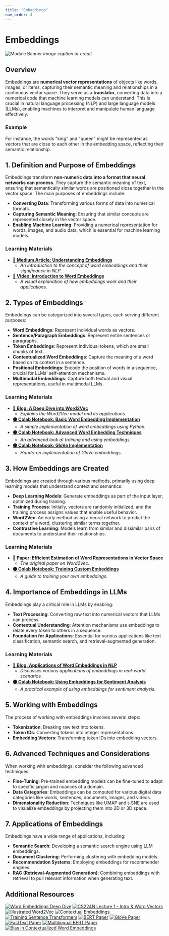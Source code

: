 ```yaml
---
title: "Embeddings"
nav_order: 4
---
```


# Embeddings

![Module Banner](https://github.com/user-attachments/assets/944f2cce-c66d-4c51-a443-cebc151055ff)
*Image caption or credit*

## Overview
Embeddings are **numerical vector representations** of objects like words, images, or items, capturing their semantic meaning and relationships in a continuous vector space. They serve as a **translator**, converting data into a numerical code that machine learning models can understand. This is crucial in natural language processing (NLP) and large language models (LLMs), enabling machines to interpret and manipulate human language effectively. 

### Example
For instance, the words "king" and "queen" might be represented as vectors that are close to each other in the embedding space, reflecting their semantic relationship.

## 1. Definition and Purpose of Embeddings
Embeddings transform **non-numeric data into a format that neural networks can process**. They capture the semantic meaning of text, ensuring that semantically similar words are positioned close together in the vector space. The main purposes of embeddings include:

- **Converting Data**: Transforming various forms of data into numerical formats.
- **Capturing Semantic Meaning**: Ensuring that similar concepts are represented closely in the vector space.
- **Enabling Machine Learning**: Providing a numerical representation for words, images, and audio data, which is essential for machine learning models.

### Learning Materials
- **[📄 Medium Article: Understanding Embeddings](https://medium.com/some-article-url)**
  - *An introduction to the concept of word embeddings and their significance in NLP.*
- **[📄 Video: Introduction to Word Embeddings](https://www.youtube.com/watch?v=example)**
  - *A visual explanation of how embeddings work and their applications.*

## 2. Types of Embeddings
Embeddings can be categorized into several types, each serving different purposes:

- **Word Embeddings**: Represent individual words as vectors.
- **Sentence/Paragraph Embeddings**: Represent entire sentences or paragraphs.
- **Token Embeddings**: Represent individual tokens, which are small chunks of text.
- **Contextualized Word Embeddings**: Capture the meaning of a word based on its context in a sentence.
- **Positional Embeddings**: Encode the position of words in a sequence, crucial for LLMs' self-attention mechanisms.
- **Multimodal Embeddings**: Capture both textual and visual representations, useful in multimodal LLMs.

### Learning Materials
- **[📄 Blog: A Deep Dive into Word2Vec](https://medium.com/some-word2vec-url)**
  - *Explains the Word2Vec model and its applications.*
- **[🟠 Colab Notebook: Basic Word Embedding Implementation](https://colab.research.google.com/some-notebook-url)**
  - *A simple implementation of word embeddings using Python.*
- **[🟠 Colab Notebook: Advanced Word Embedding Techniques](https://colab.research.google.com/some-advanced-notebook-url)**
  - *An advanced look at training and using embeddings.*
- **[🟠 Colab Notebook: GloVe Implementation](https://colab.research.google.com/some-glove-url)**
  - *Hands-on implementation of GloVe embeddings.*

## 3. How Embeddings are Created
Embeddings are created through various methods, primarily using deep learning models that understand context and semantics:

- **Deep Learning Models**: Generate embeddings as part of the input layer, optimized during training.
- **Training Process**: Initially, vectors are randomly initialized, and the training process assigns values that enable useful behavior.
- **Word2Vec**: An early method using a neural network to predict the context of a word, clustering similar terms together.
- **Contrastive Learning**: Models learn from similar and dissimilar pairs of documents to understand their relationships.

### Learning Materials
- **[📄 Paper: Efficient Estimation of Word Representations in Vector Space](https://arxiv.org/abs/1301.3781)**
  - *The original paper on Word2Vec.*
- **[🟠 Colab Notebook: Training Custom Embeddings](https://colab.research.google.com/some-training-url)**
  - *A guide to training your own embeddings.*

## 4. Importance of Embeddings in LLMs
Embeddings play a critical role in LLMs by enabling:

- **Text Processing**: Converting raw text into numerical vectors that LLMs can process.
- **Contextual Understanding**: Attention mechanisms use embeddings to relate every token to others in a sequence.
- **Foundation for Applications**: Essential for various applications like text classification, semantic search, and retrieval-augmented generation.

### Learning Materials
- **[📄 Blog: Applications of Word Embeddings in NLP](https://medium.com/some-applications-url)**
  - *Discusses various applications of embeddings in real-world scenarios.*
- **[🟠 Colab Notebook: Using Embeddings for Sentiment Analysis](https://colab.research.google.com/some-sentiment-url)**
  - *A practical example of using embeddings for sentiment analysis.*

## 5. Working with Embeddings
The process of working with embeddings involves several steps:

- **Tokenization**: Breaking raw text into tokens.
- **Token IDs**: Converting tokens into integer representations.
- **Embedding Vectors**: Transforming token IDs into embedding vectors.

## 6. Advanced Techniques and Considerations
When working with embeddings, consider the following advanced techniques:

- **Fine-Tuning**: Pre-trained embedding models can be fine-tuned to adapt to specific jargon and nuances of a domain.
- **Data Categories**: Embeddings can be computed for various digital data categories like words, sentences, documents, images, and videos.
- **Dimensionality Reduction**: Techniques like UMAP and t-SNE are used to visualize embeddings by projecting them into 2D or 3D space.

## 7. Applications of Embeddings
Embeddings have a wide range of applications, including:

- **Semantic Search**: Developing a semantic search engine using LLM embeddings.
- **Document Clustering**: Performing clustering with embedding models.
- **Recommendation Systems**: Employing embeddings for recommender engines.
- **RAG (Retrieval-Augmented Generation)**: Combining embeddings with retrieval to pull relevant information when generating text.

## Additional Resources
[![Word Embeddings Deep Dive](https://badgen.net/badge/Blog/Word%20Embeddings%20Deep%20Dive/pink)](https://lilianweng.github.io/posts/2017-10-15-word-embedding/)
[![CS224N Lecture 1 - Intro & Word Vectors](https://badgen.net/badge/Video/CS224N%20Lecture%201%20-%20Intro%20&%20Word%20Vectors/red)](https://www.youtube.com/watch?v=rmVRLeJRkl4)
[![Illustrated Word2Vec](https://badgen.net/badge/Blog/Illustrated%20Word2Vec/pink)](https://jalammar.github.io/illustrated-word2vec/)
[![Contextual Embeddings](https://badgen.net/badge/Paper/Contextual%20Embeddings/purple)](https://www.cs.princeton.edu/courses/archive/spring20/cos598C/lectures/lec3-contextualized-word-embeddings.pdf)
[![Training Sentence Transformers](https://badgen.net/badge/Blog/Training%20Sentence%20Transformers/pink)](https://huggingface.co/blog/train-sentence-transformers)
[![BERT Paper](https://badgen.net/badge/Paper/BERT%20Paper/purple)](https://arxiv.org/abs/2204.03503)
[![GloVe Paper](https://badgen.net/badge/Paper/GloVe%20Paper/purple)](https://www.semanticscholar.org/paper/67b692bbfd29c5a30cfd1046efd5f85eecd1ea86)
[![FastText Paper](https://badgen.net/badge/Paper/FastText%20Paper/purple)](https://www.semanticscholar.org/paper/d23e59abcae6ba653ba45dcc0ef975438890a3a4)
[![Multilingual BERT Paper](https://badgen.net/badge/Paper/Multilingual%20BERT%20Paper/purple)](https://www.semanticscholar.org/paper/0b0bc70b48aebe608d53a955990cb08f73de5a7d)
[![Bias in Contextualized Word Embeddings](https://badgen.net/badge/Paper/Bias%20in%20Contextualized%20Embeddings/purple)](https://www.semanticscholar.org/paper/5ea2104a039921633f75a9f4b986b515ddbe96d7)